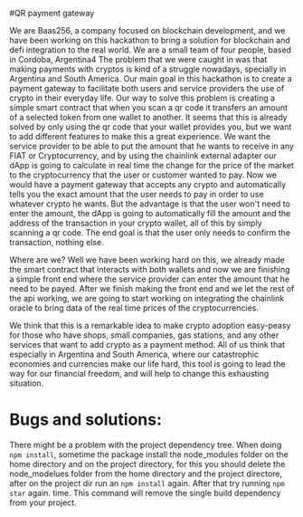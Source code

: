 #QR payment gateway


We are Baas256, a company focused on blockchain development, and we have been working on this hackathon to bring a solution for blockchain and defi integration to the real world. We are a small team of four people, based in Cordoba, Argentina4
	The problem that we were caught in was that making payments with cryptos is kind of a struggle nowadays, specially in Argentina and South America. Our main goal in this hackathon is to create a payment gateway to facilitate both users and service providers the use of crypto in their everyday life. Our way to solve this problem is creating a simple smart contract that when you scan a qr code it transfers an amount of a selected token from one wallet to another. It seems that this is already solved by only using the qr code that your wallet provides you, but we want to add different features to make this a great experience. We want the service provider to be able to put the amount that he wants to receive in any FIAT or Cryptocurrency, and by using the chainlink external adapter our dApp is going to calculate in real time the change for the price of the market to the cryptocurrency that the user or customer wanted to pay. Now we would have a payment gateway that accepts any crypto and automatically tells you the exact amount that the user needs to pay in order to use whatever crypto he wants. But the advantage is that the user won't need to enter the amount, the dApp is going to automatically fill the amount and the address of the transaction in your crypto wallet, all of this by simply scanning a qr code. The end goal is that the user only needs to confirm the transaction, nothing else.

Where are we? Well we have been working hard on this, we already made the smart contract that interacts with both wallets and now we are finishing a simple front end where the service provider can enter the amount that he need to be payed. After we finish making the front end and we let the rest of the api working, we are going to start working on integrating the chainlink oracle to bring data of the real time prices of the cryptocurrencies.

We think that this is a remarkable idea to make crypto adoption easy-peasy for those who have shops, small companies, gas stations, and any other services that want to add crypto as a payment method. All of us think that especially in Argentina and South America, where our catastrophic economies and currencies make our life hard, this tool is going to lead the way for our financial freedom, and will help to change this exhausting situation.


# Bugs and solutions:

There might be a problem with the project dependency tree. When doing `npm install`, sometime the package install the node_modules folder on the home directory and on the project directory, for this you should delete the node_modelues folder from the home directory and the project directore, after on the project dir run an `npm install` again. After that try running `npm star` again.
time. This command will remove the single build dependency from your project.
